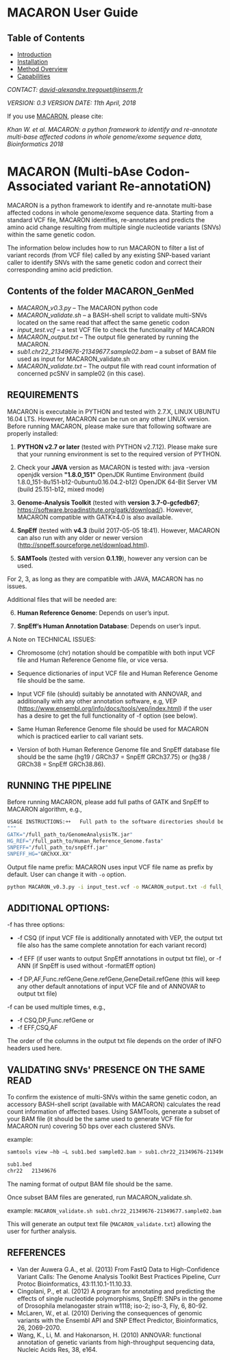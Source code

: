 MACARON User Guide
================

## Table of Contents

[//]: # (BEGIN automated TOC section, any edits will be overwritten on next source refresh)

* [Introduction](#introduction)
* [Installation](#installation)
* [Method Overview](#method-overview)
* [Capabilities](#capabilities)

*CONTACT: david-alexandre.tregouet@inserm.fr*

*VERSION: 0.3*
*VERSION DATE: 11th April, 2018*

If you use [MACARON](https://academic.oup.com/bioinformatics/advance-article-abstract/doi/10.1093/bioinformatics/bty382/4992149?redirectedFrom=fulltext), please cite:

*Khan W. et al. MACARON: a python framework to identify and re-annotate multi-base affected codons in whole genome/exome sequence data, Bioinformatics 2018*


# MACARON (Multi-bAse Codon-Associated variant Re-annotatiON)

MACARON is a python framework to identify and re-annotate multi-base affected codons in whole genome/exome sequence data. 
Starting from a standard VCF file, MACARON identifies, re-annotates and predicts the amino acid change resulting from multiple single nucleotide variants (SNVs) within the same genetic codon. 

The information below includes how to run MACARON to filter a list of variant records (from VCF file) called by any existing SNP-based variant caller to identify SNVs with the same genetic codon and correct their corresponding amino acid prediction.

## Contents of the folder MACARON_GenMed

* *MACARON_v0.3.py*  –  The MACARON python code
* *MACARON_validate.sh*  –  a BASH-shell script to validate multi-SNVs located on the same read that affect the same genetic codon
* *input_test.vcf* –  a test VCF file to check the functionality of MACARON
* *MACARON_output.txt*  –  The output file generated by running the MACARON.
* *sub1.chr22_21349676-21349677.sample02.bam*  –  a subset of BAM file used as input for MACARON_validate.sh
* *MACARON_validate.txt*  –  The output file with read count information of concerned pcSNV in sample02 (in this case).


## REQUIREMENTS

MACARON is executable in PYTHON and tested with 2.7.X, LINUX UBUNTU 16.04 LTS. However, MACARON can be run on any other LINUX version. Before running MACARON, please make sure that following software are properly installed:

1. __PYTHON v2.7 or later__ (tested with PYTHON v2.7.12). Please make sure that your running environment is set to the required version of PYTHON.

2. Check your __JAVA__ version as MACARON is tested with: java -version
    openjdk version __"1.8.0_151"__
    OpenJDK Runtime Environment (build 1.8.0_151-8u151-b12-0ubuntu0.16.04.2-b12)
    OpenJDK 64-Bit Server VM (build 25.151-b12, mixed mode)

3. __Genome-Analysis Toolkit__ (tested with __version 3.7-0-gcfedb67__; https://software.broadinstitute.org/gatk/download/). However, MACARON compatible with GATK≥4.0 is also available.

4. __SnpEff__ (tested with __v4.3__ (build 2017-05-05 18:41). However, MACARON can also run with any older or newer version (http://snpeff.sourceforge.net/download.html).

5. __SAMTools__ (tested with version __0.1.19__), however any version can be used.

For 2, 3, as long as they are compatible with JAVA, MACARON has no issues.

Additional files that will be needed are:

6. __Human Reference Genome__: Depends on user’s input.

7. __SnpEff’s Human Annotation Database__: Depends on user’s input.


A Note on TECHNICAL ISSUES:

- Chromosome (chr) notation should be compatible with both input VCF file and Human Reference Genome file, or vice versa.

- Sequence dictionaries of input VCF file and Human Reference Genome file should be the same.

- Input VCF file (should) suitably be annotated with ANNOVAR, and additionally with any other annotation software, e.g, VEP (https://www.ensembl.org/info/docs/tools/vep/index.html) if the user has a desire to get the full functionality of -f option (see below).

- Same Human Reference Genome file should be used for MACARON which is practiced earlier to call variant sets.

- Version of both Human Reference Genome file and SnpEff database file should be the same (hg19 / GRCh37 = SnpEff GRCh37.75) or (hg38 / GRCh38 = SnpEff GRCh38.86).

## RUNNING THE PIPELINE

Before running MACARON, please add full paths of GATK and SnpEff to MACARON algorithm, e.g.,

```bash
USAGE INSTRUCTIONS:￫￫	Full path to the software directories should be set before compiling.
"""
GATK="/full_path_to/GenomeAnalysisTK.jar"
HG_REF="/full_path_to/Human_Reference_Genome.fasta"
SNPEFF="/full_path_to/snpEff.jar"
SNPEFF_HG="GRChXX.XX"
```

Output file name prefix: MACARON uses input VCF file name as prefix by default. User can change it with `-o` option.

```bash
python MACARON_v0.3.py -i input_test.vcf -o MACARON_output.txt -d full_path_of_input_VCFfile_directory -f INFO_FILED_HEADER`
```

## ADDITIONAL OPTIONS:

-f has three options:

* -f CSQ (if input VCF file is additionally annotated with VEP, the output txt file also has the same complete annotation for each variant record)

* -f EFF (if user wants to output SnpEff annotations in output txt file), or -f ANN (if SnpEff is used without -formatEff option)

* -f DP,AF,Func.refGene,Gene.refGene,GeneDetail.refGene (this will keep any other default annotations of input VCF file and of ANNOVAR to output txt file)

-f can be used multiple times, e.g.,

* -f CSQ,DP,Func.refGene
or
* -f EFF,CSQ,AF

The order of the columns in the output txt file depends on the order of INFO headers used here.


## VALIDATING SNVs' PRESENCE ON THE SAME READ

To confirm the existence of multi-SNVs within the same genetic codon, an accessory BASH-shell script (available with MACARON) calculates the read count information of affected bases. Using SAMTools, generate a subset of your BAM file (it should be the same used to generate VCF file for MACARON run) covering 50 bps over each clustered SNVs.

example: 

```bash
samtools view –hb –L sub1.bed sample02.bam > sub1.chr22_21349676-21349677.sample02.bam`
```

```bash
sub1.bed
chr22	21349676
```

The naming format of output BAM file should be the same.

Once subset BAM files are generated, run MACARON_validate.sh.

example: `MACARON_validate.sh sub1.chr22_21349676-21349677.sample02.bam`

This will generate an output text file (`MACARON_validate.txt`) allowing the user for further analysis.


## REFERENCES
* Van der Auwera G.A., et al. (2013) From FastQ Data to High-Confidence Variant Calls: The Genome Analysis Toolkit Best Practices Pipeline, Curr Protoc Bioinformatics, 43:11.10.1-11.10.33.
* Cingolani, P., et al. (2012) A program for annotating and predicting the effects of single nucleotide polymorphisms, SnpEff: SNPs in the genome of Drosophila melanogaster strain w1118; iso-2; iso-3, Fly, 6, 80-92.
* McLaren, W., et al. (2010) Deriving the consequences of genomic variants with the Ensembl API and SNP Effect Predictor, Bioinformatics, 26, 2069-2070.
* Wang, K., Li, M. and Hakonarson, H. (2010) ANNOVAR: functional annotation of genetic variants from high-throughput sequencing data, Nucleic Acids Res, 38, e164.
